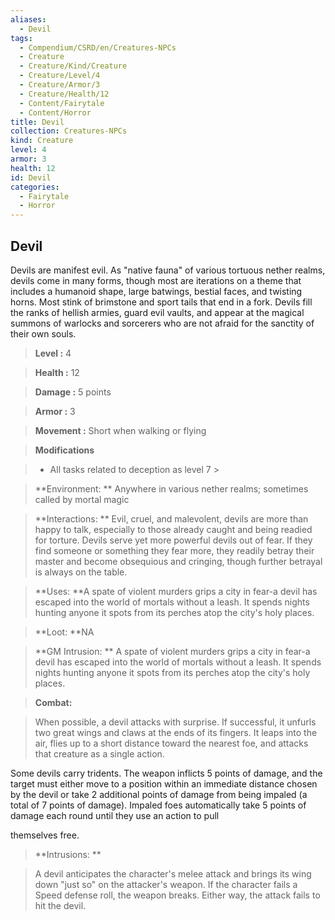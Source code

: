 ```yaml
---
aliases:
  - Devil
tags:
  - Compendium/CSRD/en/Creatures-NPCs
  - Creature
  - Creature/Kind/Creature
  - Creature/Level/4
  - Creature/Armor/3
  - Creature/Health/12
  - Content/Fairytale
  - Content/Horror
title: Devil
collection: Creatures-NPCs
kind: Creature
level: 4
armor: 3
health: 12
id: Devil
categories:
  - Fairytale
  - Horror
---
```

## Devil    
Devils are manifest evil. As "native fauna" of various tortuous nether realms, devils come in many forms, though most are iterations on a theme that includes a humanoid shape, large batwings, bestial faces, and twisting horns. Most stink of brimstone and sport tails that end in a fork. Devils fill the ranks of hellish armies, guard evil vaults, and appear at the magical summons of warlocks and sorcerers who are not afraid for the sanctity of their own souls.    
  
    
> **Level :** 4    
> **Health :** 12    
> **Damage :** 5 points    
> **Armor :** 3    
> **Movement :** Short when walking or flying    
> **Modifications**    
>- All tasks related to deception as level 7 >  
>    
> **Environment: ** Anywhere in various nether realms; sometimes called by mortal magic    
> **Interactions: ** Evil, cruel, and malevolent, devils are more than happy to talk, especially to those already caught and being readied for torture. Devils serve yet more powerful devils out of fear. If they find someone or something they fear more, they readily betray their master and become obsequious and cringing, though further betrayal is always on the table.    
> **Uses: **A spate of violent murders grips a city in fear-a devil has escaped into the world of mortals without a leash. It spends nights hunting anyone it spots from its perches atop the city's holy places.    
> **Loot: **NA    
> **GM Intrusion: ** A spate of violent murders grips a city in fear-a devil has escaped into the world of mortals without a leash. It spends nights hunting anyone it spots from its perches atop the city's holy places.    
  
> **Combat:**   
> When possible, a devil attacks with surprise. If successful, it unfurls two great wings and claws at the ends of its fingers. It leaps into the air, flies up to a short distance toward the nearest foe, and attacks that creature as a single action.  
Some devils carry tridents. The weapon inflicts 5 points of damage, and the target must either move to a position within an immediate distance chosen by the devil or take 2 additional points of damage from being impaled (a total of 7 points of damage). Impaled foes automatically take 5 points of damage each round until they use an action to pull  
themselves free.    
    
  
> **Intrusions: **   
> A devil anticipates the character's melee attack and brings its wing down "just so" on the attacker's weapon. If the character fails a Speed defense roll, the weapon breaks. Either way, the attack fails to hit the devil.    
